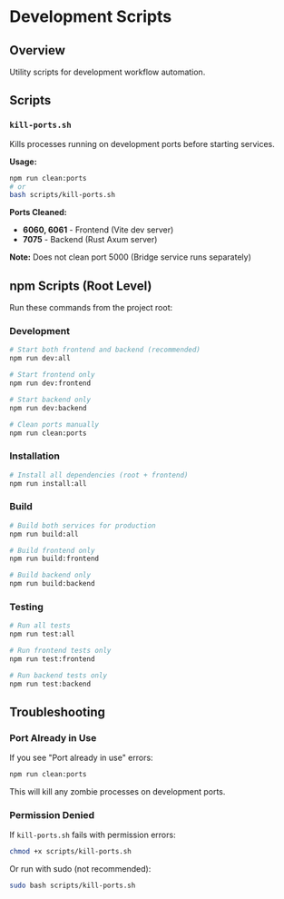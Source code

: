 # Development Scripts

## Overview

Utility scripts for development workflow automation.

## Scripts

### `kill-ports.sh`

Kills processes running on development ports before starting services.

**Usage:**
```bash
npm run clean:ports
# or
bash scripts/kill-ports.sh
```

**Ports Cleaned:**
- **6060, 6061** - Frontend (Vite dev server)
- **7075** - Backend (Rust Axum server)

**Note:** Does not clean port 5000 (Bridge service runs separately)

## npm Scripts (Root Level)

Run these commands from the project root:

### Development

```bash
# Start both frontend and backend (recommended)
npm run dev:all

# Start frontend only
npm run dev:frontend

# Start backend only
npm run dev:backend

# Clean ports manually
npm run clean:ports
```

### Installation

```bash
# Install all dependencies (root + frontend)
npm run install:all
```

### Build

```bash
# Build both services for production
npm run build:all

# Build frontend only
npm run build:frontend

# Build backend only
npm run build:backend
```

### Testing

```bash
# Run all tests
npm run test:all

# Run frontend tests only
npm run test:frontend

# Run backend tests only
npm run test:backend
```

## Troubleshooting

### Port Already in Use

If you see "Port already in use" errors:

```bash
npm run clean:ports
```

This will kill any zombie processes on development ports.

### Permission Denied

If `kill-ports.sh` fails with permission errors:

```bash
chmod +x scripts/kill-ports.sh
```

Or run with sudo (not recommended):
```bash
sudo bash scripts/kill-ports.sh
```
